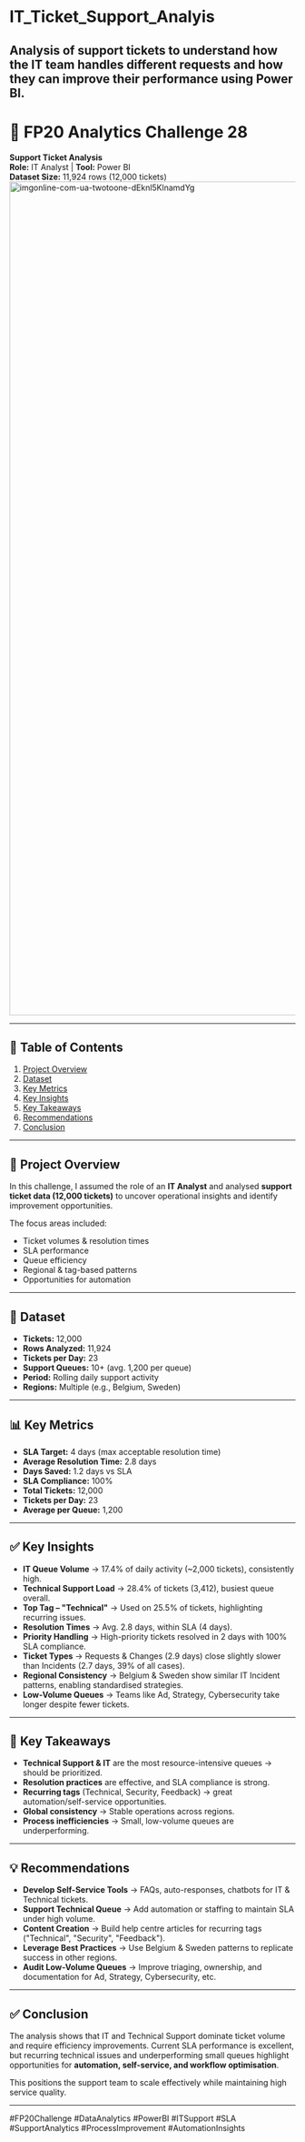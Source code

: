 # IT_Ticket_Support_Analyis
Analysis of support tickets to understand how the IT team handles different requests and how they can improve their performance using Power BI.
---
# 🧾 FP20 Analytics Challenge 28  
**Support Ticket Analysis**  
**Role:** IT Analyst | **Tool:** Power BI  
**Dataset Size:** 11,924 rows (12,000 tickets)  
<img width="1307" height="1466" alt="imgonline-com-ua-twotoone-dEknl5KlnamdYg" src="https://github.com/user-attachments/assets/9fd08816-0e50-40ba-a27c-7189111e31e3" />

---

## 📑 Table of Contents
1. [Project Overview](#project-overview)  
2. [Dataset](#dataset)  
3. [Key Metrics](#key-metrics)  
4. [Key Insights](#key-insights)  
5. [Key Takeaways](#key-takeaways)  
6. [Recommendations](#recommendations)  
7. [Conclusion](#conclusion)  

---

## 🔎 Project Overview
In this challenge, I assumed the role of an **IT Analyst** and analysed **support ticket data (12,000 tickets)** to uncover operational insights and identify improvement opportunities.  

The focus areas included:  
- Ticket volumes & resolution times  
- SLA performance  
- Queue efficiency  
- Regional & tag-based patterns  
- Opportunities for automation  

---

## 📂 Dataset
- **Tickets:** 12,000  
- **Rows Analyzed:** 11,924  
- **Tickets per Day:** 23  
- **Support Queues:** 10+ (avg. 1,200 per queue)  
- **Period:** Rolling daily support activity  
- **Regions:** Multiple (e.g., Belgium, Sweden)  

---

## 📊 Key Metrics
- **SLA Target:** 4 days (max acceptable resolution time)  
- **Average Resolution Time:** 2.8 days  
- **Days Saved:** 1.2 days vs SLA  
- **SLA Compliance:** 100%  
- **Total Tickets:** 12,000  
- **Tickets per Day:** 23  
- **Average per Queue:** 1,200  

---

## ✅ Key Insights
- **IT Queue Volume** → 17.4% of daily activity (~2,000 tickets), consistently high.  
- **Technical Support Load** → 28.4% of tickets (3,412), busiest queue overall.  
- **Top Tag – "Technical"** → Used on 25.5% of tickets, highlighting recurring issues.  
- **Resolution Times** → Avg. 2.8 days, within SLA (4 days).  
- **Priority Handling** → High-priority tickets resolved in 2 days with 100% SLA compliance.  
- **Ticket Types** → Requests & Changes (2.9 days) close slightly slower than Incidents (2.7 days, 39% of all cases).  
- **Regional Consistency** → Belgium & Sweden show similar IT Incident patterns, enabling standardised strategies.  
- **Low-Volume Queues** → Teams like Ad, Strategy, Cybersecurity take longer despite fewer tickets.  

---

## 📌 Key Takeaways
- **Technical Support & IT** are the most resource-intensive queues → should be prioritized.  
- **Resolution practices** are effective, and SLA compliance is strong.  
- **Recurring tags** (Technical, Security, Feedback) → great automation/self-service opportunities.  
- **Global consistency** → Stable operations across regions.  
- **Process inefficiencies** → Small, low-volume queues are underperforming.  

---

## 💡 Recommendations
- **Develop Self-Service Tools** → FAQs, auto-responses, chatbots for IT & Technical tickets.  
- **Support Technical Queue** → Add automation or staffing to maintain SLA under high volume.  
- **Content Creation** → Build help centre articles for recurring tags ("Technical", "Security", "Feedback").  
- **Leverage Best Practices** → Use Belgium & Sweden patterns to replicate success in other regions.  
- **Audit Low-Volume Queues** → Improve triaging, ownership, and documentation for Ad, Strategy, Cybersecurity, etc.  

---

## ✅ Conclusion
The analysis shows that IT and Technical Support dominate ticket volume and require efficiency improvements. Current SLA performance is excellent, but recurring technical issues and underperforming small queues highlight opportunities for **automation, self-service, and workflow optimisation**.  

This positions the support team to scale effectively while maintaining high service quality.  

---

#FP20Challenge #DataAnalytics #PowerBI #ITSupport #SLA #SupportAnalytics #ProcessImprovement #AutomationInsights

